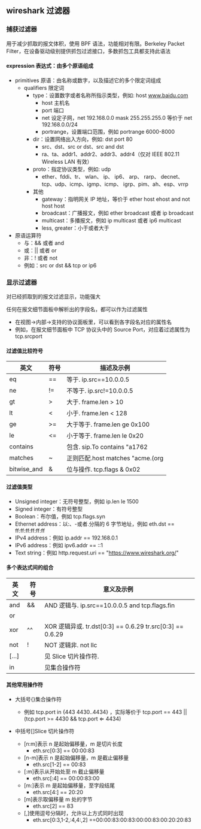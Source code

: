 ## wireshark 过滤器

### 捕获过滤器
用于减少抓取的报文体积，使用 BPF 语法，功能相对有限。Berkeley Packet Filter，在设备驱动级别提供抓包过滤接口，多数抓包工具都支持此语法

#### expression 表达式：由多个原语组成
* primitives 原语：由名称或数字，以及描述它的多个限定词组成
  * qualifiers 限定词
    * type：设置数字或者名称所指示类型，例如: host www.baidu.com
      * host 主机名
      * port 端口
      * net 设定子网，net 192.168.0.0 mask 255.255.255.0 等价于 net 192.168.0.0/24
      * portrange，设置端口范围，例如 portrange 6000-8000
    * dir：设置网络出入方向，例如: dst port 80
      * src、dst、src or dst、src and dst
      * ra、ta、addr1、addr2、addr3、addr4（仅对 IEEE 802.11 Wireless LAN 有效）
    * proto：指定协议类型，例如: udp
      * ether、fddi、tr、 wlan、 ip、 ip6、 arp、 rarp、 decnet、 tcp、udp、icmp、igmp、icmp、 igrp、pim、ah、esp、vrrp
    * 其他
      * gateway：指明网关 IP 地址，等价于 ether host ehost and not host host
      * broadcast：广播报文，例如 ether broadcast 或者 ip broadcast
      * multicast：多播报文，例如 ip multicast 或者 ip6 multicast
      * less, greater：小于或者大于
* 原语运算符
  * 与：&& 或者 and
  * 或：|| 或者 or
  * 非：! 或者 not
  * 例如：src or dst && tcp or ip6


### 显示过滤器
对已经抓取到的报文过滤显示，功能强大

任何在报文细节面板中解析出的字段名，都可以作为过滤属性

* 在视图->内部->支持的协议面板里，可以看到各字段名对应的属性名
* 例如，在报文细节面板中 TCP 协议头中的 Source Port，对应着过滤属性为 tcp.srcport

#### 过滤值比较符号
|  英文   | 符号  | 描述及示例 |
|  ----  | ----  | ---- |
| eq  | == | 等于. ip.src==10.0.0.5 |
| ne  | != | 不等于. ip.src!=10.0.0.5 |
| gt  | >  | 大于. frame.len > 10 |
| lt  | < | 小于. frame.len < 128 |
| ge | >= | 大于等于. frame.len ge 0x100 |
| le | <= | 小于等于. frame.len le 0x20 |
| contains |  | 包含. sip.To contains "a1762 |
| matches | ~ | 正则匹配.host matches "acme\.(org|com|net)" |
| bitwise_and | & | 位与操作. tcp.flags & 0x02

#### 过滤值类型
* Unsigned integer：无符号整型，例如 ip.len le 1500
* Signed integer：有符号整型
* Boolean：布尔值，例如 tcp.flags.syn
* Ethernet address：以:、-或者.分隔的 6 字节地址，例如 eth.dst == ff:ff:ff:ff:ff:ff
* IPv4 address：例如 ip.addr == 192.168.0.1
* IPv6 address：例如 ipv6.addr == ::1
* Text string：例如 http.request.uri == "https://www.wireshark.org/"

#### 多个表达式间的组合
| 英文 | 符号 | 意义及示例 |
|  ----  | ----  | ---- |
| and | && | AND 逻辑与. ip.src==10.0.0.5 and tcp.flags.fin |
| or | || | OR 逻辑或. ip.scr==10.0.0.5 or ip.src==192.1.1.1 |
| xor |  ^^ | XOR 逻辑异或. tr.dst[0:3] == 0.6.29 tr.src[0:3] == 0.6.29 |
| not | ! | NOT 逻辑非. not llc |
| […] | | 见 Slice 切片操作符. |
| in |  | 见集合操作符 |

#### 其他常用操作符
* 大括号{}集合操作符 
  * 例如 tcp.port in {443 4430..4434} ，实际等价于 tcp.port == 443 || (tcp.port >= 4430 && tcp.port ⇐ 4434)

* 中括号[]Slice 切片操作符
  * [n:m]表示 n 是起始偏移量，m 是切片长度
    * eth.src[0:3] == 00:00:83
  * [n-m]表示 n 是起始偏移量，m 是截止偏移量
    * eth.src[1-2] == 00:83
  * [:m]表示从开始处至 m 截止偏移量
    * eth.src[:4] == 00:00:83:00
  * [m:]表示 m 是起始偏移量，至字段结尾
    * eth.src[4:] == 20:20
  * [m]表示取偏移量 m 处的字节
    * eth.src[2] == 83
  * [,]使用逗号分隔时，允许以上方式同时出现
    * eth.src[0:3,1-2,:4,4:,2] ==00:00:83:00:83:00:00:83:00:20:20:83